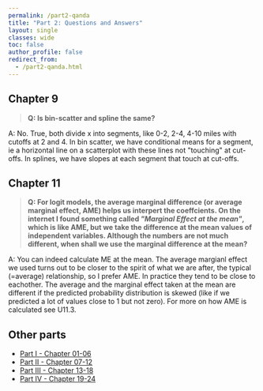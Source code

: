 ```yaml
---
permalink: /part2-qanda
title: "Part 2: Questions and Answers"
layout: single
classes: wide
toc: false
author_profile: false
redirect_from:
  - /part2-qanda.html
---
```



## Chapter 9

>**Q: Is bin-scatter and spline the same?**

A: No. True, both divide x into segments, like 0-2, 2-4, 4-10 miles with cutoffs at 2 and 4. In bin scatter, we have conditional means for a segment, ie a horizontal line on a scatterplot with these lines not "touching" at cut-offs. In splines, we have slopes at each segment that touch at cut-offs. 


## Chapter 11

>**Q: For logit models, the average marginal difference (or average marginal effect, AME) helps us interpert the coeffcients. On the internet I found something called *"Marginal Effect at the mean"*, which is like AME, but we take the difference at the mean values of independent variables. Although the numbers are not much different, when shall we use the marginal difference at the mean?**    

A: You can indeed calculate ME at the mean. The average margianl effect we used turns out to be closer to the spirit of what we are after, the typical (=average) relationship, so I prefer AME. In practice they tend to be close to eachother. The average and the marginal effect taken at the mean are different if the predicted probability distribution is skewed (like if we predicted a lot of values close to 1 but not zero). For more on how AME is calculated see U11.3. 

## Other parts

* [Part I - Chapter 01-06](/part1-qanda) 
* [Part II - Chapter 07-12](/part2-qanda) 
* [Part III - Chapter 13-18](/part3-qanda) 
* [Part IV - Chapter 19-24](/part4-qanda) 
